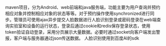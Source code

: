 maven项目，分为Android、web前端和java服务端，功能主要为用户查询并预约相应对象并控制相应对象的状态等等。对于预约操作使用synchronized进行同步。管理员可使用ajax异步提交人脸数据进行人脸识别登录或密码登录在web端查询实验室和设备的运行状态，登录后通过cookie和redis保存登录状态，使用token验证自动登录，采用分页展示大量数据。必要时通过socket向客户端发出警报，客户端与服务器通过json传送数据。
人脸识别使用到百度AI的sdk
